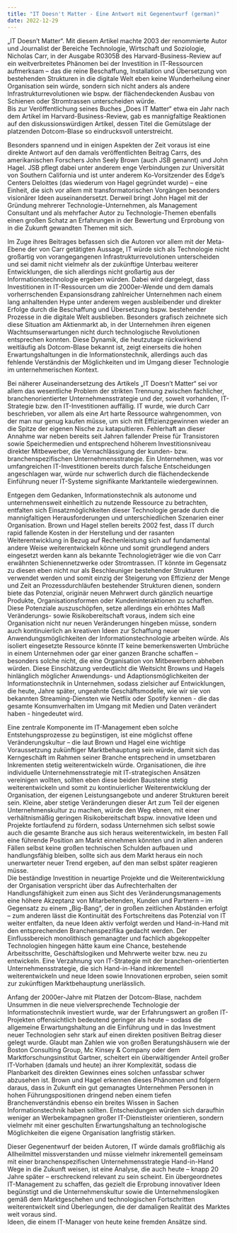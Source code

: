```yaml
---
title: "IT Doesn't Matter - Eine Antwort mit Gegenentwurf (german)"
date: 2022-12-29
---
```


<p>
„IT Doesn’t Matter“. Mit diesem Artikel machte 2003 der renommierte Autor und Journalist der Bereiche Technologie, Wirtschaft und Soziologie, Nicholas Carr, in der Ausgabe R0305B des Harvard-Business-Review auf ein weitverbreitetes Phänomen bei der Investition in IT-Ressourcen aufmerksam – das die reine Beschaffung, Installation und Übersetzung von bestehenden Strukturen in die digitale Welt eben keine Wunderheilung einer Organisation sein würde, sondern sich nicht anders als andere Infrastrukturrevolutionen wie bspw. der flächendeckenden Ausbau 
von Schienen oder Stromtrassen unterscheiden würde.
<br />
Bis zur Veröffentlichung seines Buches „Does IT Matter“ etwa ein Jahr nach dem Artikel im Harvard-Business-Review, gab es mannigfaltige Reaktionen auf den diskussionswürdigen Artikel, dessen Titel die Gemütslage der platzenden Dotcom-Blase so eindrucksvoll unterstreicht. 
</p>

<p></p>

<p>
Besonders spannend und in einigen Aspekten der Zeit voraus ist eine direkte Antwort auf den damals veröffentlichten Beitrag Carrs, des amerikanischen Forschers John Seely Brown (auch JSB genannt) und John Hagel. JSB pflegt dabei unter anderem enge Verbindungen zur Universität von Southern California und ist unter anderem Ko-Vorsitzender des Edge’s Centers Deloittes (das wiederum von Hagel gegründet wurde) – eine Einheit, die sich vor allem mit transformatorischen Vorgängen besonders visionärer Ideen auseinandersetzt.  Derweil bringt John Hagel mit der Gründung mehrerer Technologie-Unternehmen, als Management Consultant und als mehrfacher Autor zu Technologie-Themen ebenfalls einen großen Schatz an Erfahrungen in der Bewertung und Erprobung von in die Zukunft gewandten Themen mit sich. 
</p>

<p></p>

<p>
Im Zuge ihres Beitrages befassen sich die Autoren vor allem mit der Meta-Ebene der von Carr getätigten Aussage, IT würde sich als Technologie nicht großartig von vorangegangenen Infrastrukturrevolutionen unterscheiden und sei damit nicht vielmehr als der zukünftige Unterbau weiterer Entwicklungen, die sich allerdings nicht großartig aus der Informationstechnologie ergeben würden.  Dabei wird dargelegt, dass Investitionen in IT-Ressourcen um die 2000er-Wende und dem damals vorherrschenden Expansionsdrang zahlreicher Unternehmen nach einem lang anhaltenden Hype unter anderem wegen ausbleibender und direkter Erfolge durch die Beschaffung und Übersetzung bspw. bestehender Prozesse in die digitale Welt ausblieben.  Besonders grafisch zeichnete sich diese Situation am Aktienmarkt ab, in der Unternehmen ihren eigenen Wachtsumserwartungen nicht durch technologische Revolutionen entsprechen konnten. Diese Dynamik, die heutzutage rückwirkend weitläufig als Dotcom-Blase bekannt ist, zeigt einerseits die hohen Erwartungshaltungen in die Informationstechnik, allerdings auch das fehlende Verständnis der Möglichkeiten und im Umgang dieser Technologie im unternehmerischen Kontext.
</p>
  
<p></p>
    
<p>  
Bei näherer Auseinandersetzung des Artikels „IT Doesn’t Matter“ sei vor allem das wesentliche Problem der strikten Trennung zwischen fachlicher, branchenorientierter Unternehmensstrategie und der, soweit vorhanden, IT-Strategie bzw. den IT-Investitionen auffällig.  IT wurde, wie durch Carr beschrieben, vor allem als eine Art harte Ressource wahrgenommen, von der man nur genug kaufen müsse, um sich mit Effizienzgewinnen wieder an die Spitze der eigenen Nische zu katapultieren. Fehlerhaft an dieser Annahme war neben bereits seit Jahren fallender Preise für Transistoren sowie Speichermedien und entsprechend höherem Investitionsniveau direkter Mitbewerber, die Vernachlässigung der kunden- bzw. branchenspezifischen Unternehmensstrategie.  Ein Unternehmen, was vor umfangreichen IT-Investitionen bereits durch falsche Entscheidungen angeschlagen war, würde nur schwerlich durch die flächendeckende Einführung neuer IT-Systeme signifikante Marktanteile wiedergewinnen. 
</p>

<p></p>

<p>
Entgegen dem Gedanken, Informationstechnik als autonome und unternehmensweit einheitlich zu nutzende Ressource zu betrachten, entfalten sich Einsatzmöglichkeiten dieser Technologie gerade durch die mannigfaltigen Herausforderungen und unterschiedlichen Szenarien einer Organisation. Brown und Hagel stellen bereits 2002 fest, dass IT durch rapid fallende Kosten in der Herstellung und der rasanten Weiterentwicklung in Bezug auf Rechenleistung sich auf fundamental andere Weise weiterentwickeln könne und somit grundlegend anders eingesetzt werden kann als bekannte Technologieträger wie die von Carr erwähnten Schienennetzwerke oder Stromtrassen. IT könnte im Gegensatz zu diesen eben nicht nur als Beschleuniger bestehender Strukturen verwendet werden und somit einzig der Steigerung von Effizienz der Menge und Zeit an Prozessdurchläufen bestehender Strukturen dienen, sondern biete das Potenzial, originär neuen Mehrwert durch gänzlich neuartige Produkte, Organisationsformen oder Kundeninteraktionen zu schaffen. 
<br />
Diese Potenziale auszuschöpfen, setze allerdings ein erhöhtes Maß Veränderungs- sowie Risikobereitschaft voraus, indem sich eine Organisation nicht nur neuen Veränderungen hingeben müsse, sondern auch kontinuierlich an kreativen Ideen zur Schaffung neuer Anwendungsmöglichkeiten der Informationstechnologie arbeiten würde. Als isoliert eingesetzte Ressource könnte IT keine bemerkenswerten Umbrüche in einem Unternehmen oder gar einer ganzen Branche schaffen – besonders solche nicht, die eine Organisation von Mitbewerbern abheben würden. Diese Einschätzung verdeutlicht die Weitsicht Browns und Hagels hinlänglich möglicher Anwendungs- und Adaptionsmöglichkeiten der Informationstechnik in Unternehmen, sodass zielsicher auf Entwicklungen, die heute, Jahre später, ungeahnte Geschäftsmodelle, wie wir sie von bekannten Streaming-Diensten wie Netflix oder Spotify kennen - die das gesamte Konsumverhalten im Umgang mit Medien und Daten verändert haben - hingedeutet wird.
</p>

<p></p>

<p>
Eine zentrale Komponente im IT-Management eben solche Entstehungsprozesse zu begünstigen, ist eine möglichst offene Veränderungskultur – die laut Brown und Hagel eine wichtige Voraussetzung zukünftiger Marktbehauptung sein würde, damit sich das Kerngeschäft im Rahmen seiner Branche entsprechend in umsetzbaren Inkrementen stetig weiterentwickeln würde. Organisationen, die ihre individuelle Unternehmensstrategie mit IT-strategischen Ansätzen vereinigen wollten, sollten eben diese beiden Bausteine stetig weiterentwickeln und somit zu kontinuierlicher Weiterentwicklung der Organisation, der eigenen Leistungsangebote und anderer Strukturen bereit sein. Kleine, aber stetige Veränderungen dieser Art zum Teil der eigenen Unternehmenskultur zu machen, würde den Weg ebnen, mit einer verhältnismäßig geringen Risikobereitschaft bspw. innovative Ideen und Projekte fortlaufend zu fördern, sodass Unternehmen sich selbst sowie auch die gesamte Branche aus sich heraus weiterentwickeln, im besten Fall eine führende Position am Markt einnehmen könnten und in allen anderen Fällen selbst keine großen technischen Schulden aufbauen und handlungsfähig bleiben, sollte sich aus dem Markt heraus ein noch unerwarteter neuer Trend ergeben, auf den man selbst später reagieren müsse.
<br />
Die beständige Investition in neuartige Projekte und die Weiterentwicklung der Organisation verspricht über das Aufrechterhalten der Handlungsfähigkeit zum einen aus Sicht des Veränderungsmanagements eine höhere Akzeptanz von Mitarbeitenden, Kunden und Partnern – im Gegensatz zu einem „Big-Bang“, der in großen zeitlichen Abständen erfolgt – zum anderen lässt die Kontinuität des Fortschreitens das Potenzial von IT weiter entfalten, da neue Ideen aktiv verfolgt werden und Hand-in-Hand mit den entsprechenden Branchenspezifika gedacht werden. Der Einflussbereich monolithisch gemanagter und fachlich abgekoppelter Technologien hingegen hätte kaum eine Chance, bestehende Arbeitsschritte, Geschäftslogiken und Mehrwerte weiter bzw. neu zu entwickeln. Eine Verzahnung von IT-Strategie mit der branchen-orientierten Unternehmensstrategie, die sich Hand-in-Hand inkrementell weiterentwickeln und neue Ideen sowie Innovationen erproben, seien somit zur zukünftigen Marktbehauptung unerlässlich.
</p>
  
<p></p>
  
<p>  
Anfang der 2000er-Jahre mit Platzen der Dotcom-Blase, nachdem Unsummen in die neue vielversprechende Technologie der Informationstechnik investiert wurde, war der Erfahrungswert an großen IT-Projekten offensichtlich bedeutend geringer als heute – sodass die allgemeine Erwartungshaltung an die Einführung und in das Investment neuer Technologien sehr stark auf einen direkten positiven Beitrag dieser gelegt wurde. Glaubt man Zahlen wie von großen Beratungshäusern wie der Boston Consulting Group, Mc Kinsey & Company oder dem Marktforschungsinstitut Gartner, scheitert ein überwältigender Anteil großer IT-Vorhaben (damals und heute) an ihrer Komplexität, sodass die Planbarkeit des direkten Gewinnes eines solchen unfassbar schwer abzusehen ist. Brown und Hagel erkennen dieses Phänomen und folgern daraus, dass in Zukunft ein gut gemanagtes Unternehmen Personen in hohen Führungspositionen dringend neben einem tiefen Branchenverständnis ebenso ein breites Wissen in Sachen Informationstechnik haben sollten. Entscheidungen würden sich daraufhin weniger an Werbekampagnen großer IT-Dienstleister orientieren, sondern vielmehr mit einer geschulten Erwartungshaltung an technologische Möglichkeiten die eigene Organisation langfristig stärken. 
</p>
  
<p></p>

<p>
Dieser Gegenentwurf der beiden Autoren, IT würde damals großflächig als Allheilmittel missverstanden und müsse vielmehr inkrementell gemeinsam mit einer branchenspezifischen Unternehmensstrategie Hand-in-Hand Wege in die Zukunft weisen, ist eine Analyse, die auch heute – knapp 20 Jahre später – erschreckend relevant zu sein scheint. Ein übergeordnetes IT-Management zu schaffen, das gezielt die Erprobung innovativer Ideen begünstigt und die Unternehmenskultur sowie die Unternehmenslogiken gemäß dem Marktgeschehen und technologischen Fortschritten weiterentwickelt sind Überlegungen, die der damaligen Realität des Marktes weit voraus sind.
<br />
Ideen, die einem IT-Manager von heute keine fremden Ansätze sind.
</p>
  
  
